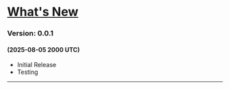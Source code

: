 # <u>What's New</u>

### Version: 0.0.1
#### (2025-08-05 2000 UTC)
* Initial Release
* Testing
-----
